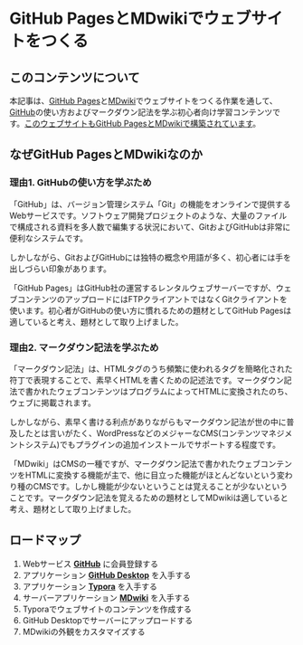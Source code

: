 # GitHub PagesとMDwikiでウェブサイトをつくる

## このコンテンツについて

本記事は、[GitHub Pages](githubpages.md)と[MDwiki](mdwiki.md)でウェブサイトをつくる作業を通して、[GitHub](github.md)の使い方およびマークダウン記法を学ぶ初心者向け学習コンテンツです。[このウェブサイトもGitHub PagesとMDwikiで構築されています](https://github.com/akihiro-moriyama/how-to-publish-websites-on-github-pages)。

## なぜGitHub PagesとMDwikiなのか

### 理由1. GitHubの使い方を学ぶため

「GitHub」は、バージョン管理システム「Git」の機能をオンラインで提供するWebサービスです。ソフトウェア開発プロジェクトのような、大量のファイルで構成される資料を多人数で編集する状況において、GitおよびGitHubは非常に便利なシステムです。

しかしながら、GitおよびGitHubには独特の概念や用語が多く、初心者には手を出しづらい印象があります。

「GitHub Pages」はGitHub社の運営するレンタルウェブサーバーですが、ウェブコンテンツのアップロードにはFTPクライアントではなくGitクライアントを使います。初心者がGitHubの使い方に慣れるための題材としてGitHub Pagesは適していると考え、題材として取り上げました。

### 理由2. マークダウン記法を学ぶため

「マークダウン記法」は、HTMLタグのうち頻繁に使われるタグを簡略化された符丁で表現することで、素早くHTMLを書くための記述法です。マークダウン記法で書かれたウェブコンテンツはプログラムによってHTMLに変換されたのち、ウェブに掲載されます。

しかしながら、素早く書ける利点がありながらもマークダウン記法が世の中に普及したとは言いがたく、WordPressなどのメジャーなCMS(コンテンツマネジメントシステム)でもプラグインの追加インストールでサポートする程度です。

「MDwiki」はCMSの一種ですが、マークダウン記法で書かれたウェブコンテンツをHTMLに変換する機能が主で、他に目立った機能がほとんどないという変わり種のCMSです。しかし機能が少ないということは覚えることが少ないということです。マークダウン記法を覚えるための題材としてMDwikiは適していると考え、題材として取り上げました。

## ロードマップ

1. Webサービス **[GitHub](github.md)** に会員登録する
1. アプリケーション **[GitHub Desktop](githubdesktop.md)** を入手する
1. アプリケーション **[Typora](typora.md)** を入手する
1. サーバーアプリケーション **[MDwiki](mdwiki.md)** を入手する
1. Typoraでウェブサイトのコンテンツを作成する
1. GitHub Desktopでサーバーにアップロードする
1. MDwikiの外観をカスタマイズする

